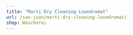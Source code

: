 ```yaml
---
title: "Marti Dry Cleaning Loundromat"
url: /san-juan/marti-dry-cleaning-loundromat/
shop: Wäscherei
---
```

